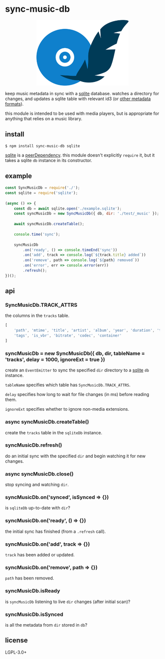 # sync-music-db

<p align="center"><img src="./sync-music-db.svg" width="300"></p>

keep music metadata in sync with a [sqlite](https://sqlite.org/index.html)
database. watches a directory for changes, and updates a sqlite table with
relevant id3 (or [other metadata formats](
https://github.com/borewit/music-metadata#support-for-audio-file-types)).

this module is intended to be used with media players, but is appropriate for
anything that relies on a music library.

## install

    $ npm install sync-music-db sqlite

[sqlite](https://www.npmjs.com/package/sqlite) is a
[peerDependency](https://docs.npmjs.com/files/package.json#peerdependencies).
this module doesn't explicitly `require` it, but it takes a sqlite `db`
instance in its constructor.

## example

```javascript
const SyncMusicDb = require('./');
const sqlite = require('sqlite');

(async () => {
    const db = await sqlite.open('./example.sqlite');
    const syncMusicDb = new SyncMusicDb({ db, dir: './test/_music' });

    await syncMusicDb.createTable();

    console.time('sync');

    syncMusicDb
        .on('ready', () => console.timeEnd('sync'))
        .on('add', track => console.log(`${track.title} added`))
        .on('remove', path => console.log(`${path} removed`))
        .on('error', err => console.error(err))
        .refresh();
})();
```

## api
### SyncMusicDb.TRACK\_ATTRS
the columns in the `tracks` table.

```javascript
[
    'path', 'mtime', 'title', 'artist', 'album', 'year', 'duration', 'track_no',
    'tags', 'is_vbr', 'bitrate', 'codec', 'container'
]
```

### syncMusicDb = new SyncMusicDb({ db, dir, tableName = 'tracks', delay = 1000, ignoreExt = true })
create an `EventEmitter` to sync the specified `dir` directory to a
[sqlite](https://www.npmjs.com/package/sqlite) `db` instance.

`tableName` specifies which table has `SyncMusicDb.TRACK_ATTRS`.

`delay` specifies how long to wait for file changes (in ms) before reading them.

`ignoreExt` specifies whether to ignore non-media extensions.

### async syncMusicDb.createTable()
create the `tracks` table in the `sqliteDb` instance.

### syncMusicDb.refresh()
do an initial sync with the specified `dir` and begin watching it for
new changes.

### async syncMusicDb.close()
stop syncing and watching `dir`.

### syncMusicDb.on('synced', isSynced => {})
is `sqliteDb` up-to-date with `dir`?

### syncMusicDb.on('ready', () => {})
the initial sync has finished (from a `.refresh` call).

### syncMusicDb.on('add', track => {})
`track` has been added or updated.

### syncMusicDb.on('remove', path => {})
`path` has been removed.

### syncMusicDb.isReady
is `syncMusicDb` listening to live `dir` changes (after initial scan)?

### syncMusicDb.isSynced
is all the metadata from `dir` stored in `db`?

## license
LGPL-3.0+
